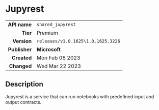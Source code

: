 # Jupyrest
| | |
|-:|-|
|**API name**|`shared_jupyrest`|
|**Tier**|Premium|
|**Version**|`releases/v1.0.1625\1.0.1625.3226`|
|**Publisher**|**Microsoft**|
|**Created**|Mon Feb 06 2023|
|**Changed**|Wed Mar 22 2023|

## Description
Jupyrest is a service that can run notebooks with predefined input and output contracts.
